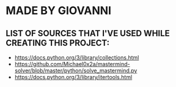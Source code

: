 # MADE BY GIOVANNI




## LIST OF SOURCES THAT I'VE USED WHILE CREATING THIS PROJECT:

- https://docs.python.org/3/library/collections.html
- https://github.com/Michael0x2a/mastermind-solver/blob/master/python/solve_mastermind.py
- https://docs.python.org/3/library/itertools.html
